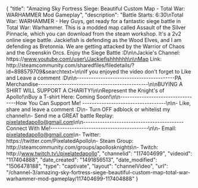 {
    "title": "Amazing Sky Fortress Siege: Beautiful Custom Map - Total War: WARHAMMER Mod Gameplay",
    "description": "Battle Starts: 6:30\nTotal War: WARHAMMER - Hey Guys, get ready for a fantastic siege battle in Total War: Warhammer.  This is a modded map called Assault of the Silver Pinnacle, which you can download from the steam workshop.  It's a 2v2 online siege battle.  Jackiefish is defending as the Wood Elves, and I am defending as Bretonnia.  We are getting attacked by the Warrior of Chaos and the Greenskin Orcs.  Enjoy the Siege Battle :D\n\nJackie's Channel:  https:\/\/www.youtube.com\/user\/Jackiefishhhhhh\n\nMap Link: http:\/\/steamcommunity.com\/sharedfiles\/filedetails\/?id=898579709&searchtext=\n\nIf you enjoyed the video don't forget to Like and Leave a comment :D\n\n-----------------------------------------PA Merchandise----------------------------------------------\n\nBUYING A SHIRT WILL SUPPORT A CHARITY!\n\nRepresent the Knight's of Apollo!\nBuy a T-shirt Here: Coming Soon!\n\n----------------------------------How You Can Support Me! -----------------------------------\n\n- Like, share and leave a comment :D\n- Turn OFF adblock or whitelist my channel\n- Send me a GREAT battle Replay: pixelatedapollo@gmail.com\n\n------------------------------------------Connect With Me!-----------------------------------------\n\n- Email: pixelatedapollo@gmail.com\n- Twitter: https:\/\/twitter.com\/PixelatedApollo\n- Steam Group:  http:\/\/steamcommunity.com\/groups\/apollosknights\n- Twitch: http:\/\/www.twitch.tv\/pixelatedapollo",
    "channelid": "117404699",
    "videoid": "117404888",
    "date_created": "1491856513",
    "date_modified": "1506478188",
    "type": "captivate",
    "layout": "channelVideo",
    "url": "\/channel-3\/amazing-sky-fortress-siege-beautiful-custom-map-total-war-warhammer-mod-gameplay\/117404699-117404888"
}